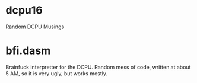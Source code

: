 dcpu16
======

Random DCPU Musings

bfi.dasm
=======

Brainfuck interpretter for the DCPU. Random mess of code, written at about 5 AM, so it is very ugly, but works mostly.